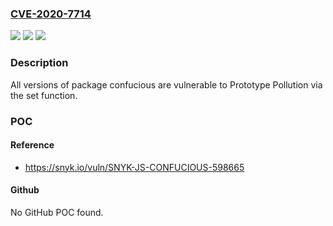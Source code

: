### [CVE-2020-7714](https://cve.mitre.org/cgi-bin/cvename.cgi?name=CVE-2020-7714)
![](https://img.shields.io/static/v1?label=Product&message=confucious&color=blue)
![](https://img.shields.io/static/v1?label=Version&message=%3E%3D%200%20&color=brighgreen)
![](https://img.shields.io/static/v1?label=Vulnerability&message=Prototype%20Pollution&color=brighgreen)

### Description

All versions of package confucious are vulnerable to Prototype Pollution via the set function.

### POC

#### Reference
- https://snyk.io/vuln/SNYK-JS-CONFUCIOUS-598665

#### Github
No GitHub POC found.

